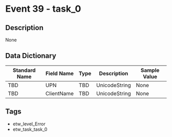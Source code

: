 # Event 39 - task_0

## Description
None

## Data Dictionary
|Standard Name|Field Name|Type|Description|Sample Value|
|---|---|---|---|---|
|TBD|UPN|TBD|UnicodeString|None|None|
|TBD|ClientName|TBD|UnicodeString|None|None|

## Tags
* etw_level_Error
* etw_task_task_0
